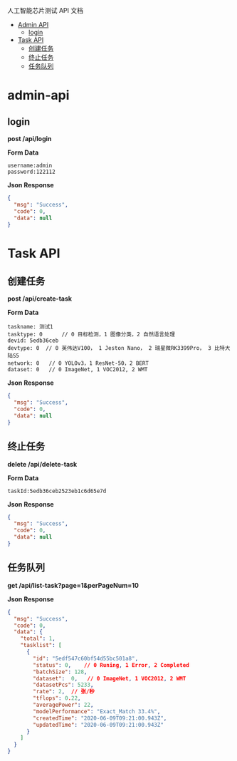 人工智能芯片测试 API 文档

- [Admin API](#admin-api)
  - [login](#login)
- [Task API](#task-api)
  - [创建任务](#创建任务)
  - [终止任务](#终止任务)
  - [任务队列](#任务队列)


admin-api
=============

login
----------

**post /api/login**

**Form Data**

```
username:admin
password:122112
```

**Json Response**
```json
{
  "msg": "Success",
  "code": 0,
  "data": null
}
```

Task API
=============

创建任务
------------

**post /api/create-task**

**Form Data**

```
taskname: 测试1
tasktype: 0      // 0 目标检测，1 图像分类，2 自然语言处理
devid: 5edb36ceb
devtype: 0  // 0 英伟达V100， 1 Jeston Nano， 2 瑞星微RK3399Pro， 3 比特大陆S5
network: 0   // 0 YOLOv3，1 ResNet-50，2 BERT
dataset: 0   // 0 ImageNet, 1 VOC2012, 2 WMT
```

**Json Response**
```json
{
  "msg": "Success",
  "code": 0,
  "data": null
}
```

终止任务
------------

**delete /api/delete-task**

**Form Data**

```
taskId:5edb36ceb2523eb1c6d65e7d
```

**Json Response**
```json
{
  "msg": "Success",
  "code": 0,
  "data": null
}
```

任务队列
----------

**get /api/list-task?page=1&perPageNum=10**

**Json Response**
```json
{
  "msg": "Success",
  "code": 0,
  "data": {
    "total": 1,
    "tasklist": [
      {
        "id": "5edf547c60bf54d55bc501a8",
        "status": 0,    // 0 Runing, 1 Error, 2 Completed
        "batchSize": 128,
        "dataset":  0,   // 0 ImageNet, 1 VOC2012, 2 WMT
        "datasetPcs": 5233,
        "rate": 2,  // 张/秒
        "tflops": 0.22,
        "averagePower": 22,
        "modelPerformance": "Exact_Match 33.4%",
        "createdTime": "2020-06-09T09:21:00.943Z",
        "updatedTime": "2020-06-09T09:21:00.943Z"
      }
    ]
  }
}
```
